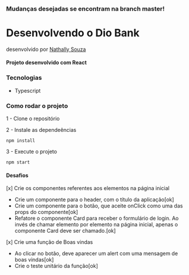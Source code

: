 ### Mudanças desejadas se encontram na branch master!
# Desenvolvendo o Dio Bank
desenvolvido por [Nathally Souza](https://github.com/nathyts)

#### Projeto desenvolvido com React

### Tecnologias
- Typescript

### Como rodar o projeto

1 - Clone o repositório

2 - Instale as dependeências
    
    npm install

3 - Execute o projeto

    npm start

#### Desafios
[x] Crie os componentes referentes aos elementos na página inicial
  - Crie um componente para o header, com o título da aplicação[ok]
  - Crie um componente para o botão, que aceite onClick como uma das props do componente[ok]
  - Refatore o componente Card para receber o formulário de login. Ao invés de chamar elemento por elemento na página inicial, apenas o componente Card deve ser chamado.[ok]

[x] Crie uma função de Boas vindas
  - Ao clicar no botão, deve aparecer um alert com uma mensagem de boas vindas[ok]
  - Crie o teste unitário da função[ok]
